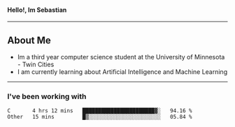 #### Hello!, Im Sebastian


---
## About Me
- Im a third year computer science student at the University of Minnesota - Twin Cities
- I am currently learning about Artificial Intelligence and Machine Learning

---

### I've been working with
<!--START_SECTION:waka-->

```text
C       4 hrs 12 mins   ███████████████████████▓░   94.16 %
Other   15 mins         █▒░░░░░░░░░░░░░░░░░░░░░░░   05.84 %
```

<!--END_SECTION:waka-->



